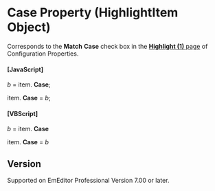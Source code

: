 # Case Property (HighlightItem Object)

Corresponds to the **Match**
**Case** check box in the
[**Highlight (1)** page](../../dlg/properties/highlight1/index) of Configuration Properties.

#### \[JavaScript\]

_b_ =
item. **Case**;

item. **Case** = _b_;

#### \[VBScript\]

_b_ =
item. **Case**

item. **Case** = _b_

## Version

Supported on EmEditor Professional Version 7.00 or later.